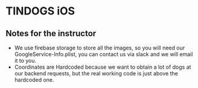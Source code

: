# TINDOGS iOS
## Notes for the instructor

- We use firebase storage to store all the images, so you will need our GoogleService-Info.plist, you can contact us via slack and we will email it to you.
- Coordinates are Hardcoded because we want to obtain a lot of dogs at our backend requests, but the real working code is just above the hardcoded one.